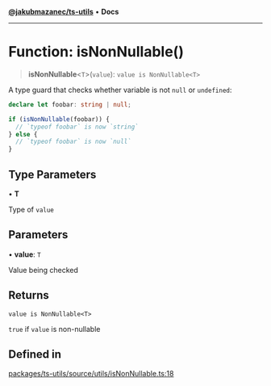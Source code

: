 [**@jakubmazanec/ts-utils**](../README.md) • **Docs**

---

# Function: isNonNullable()

> **isNonNullable**\<`T`\>(`value`): `value is NonNullable<T>`

A type guard that checks whether variable is not `null` or `undefined`:

```TypeScript
declare let foobar: string | null;

if (isNonNullable(foobar)) {
  // `typeof foobar` is now `string`
} else {
  // `typeof foobar` is now `null`
}
```

## Type Parameters

• **T**

Type of `value`

## Parameters

• **value**: `T`

Value being checked

## Returns

`value is NonNullable<T>`

`true` if `value` is non-nullable

## Defined in

[packages/ts-utils/source/utils/isNonNullable.ts:18](https://github.com/jakubmazanec/tools/blob/3137813ef46c72d3c081751f960a2aa2c61ad567/packages/ts-utils/source/utils/isNonNullable.ts#L18)
